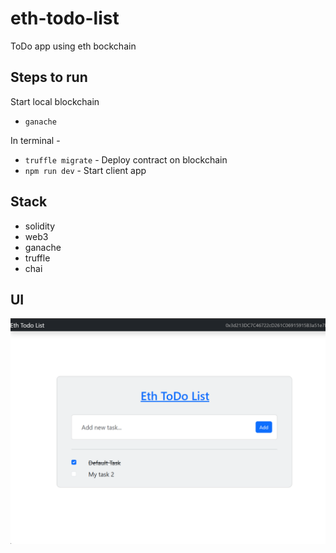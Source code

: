# eth-todo-list

ToDo app using eth bockchain

## Steps to run

Start local blockchain

- `ganache`

In terminal -

- `truffle migrate` - Deploy contract on blockchain
- `npm run dev` - Start client app

## Stack

- solidity
- web3
- ganache
- truffle
- chai

## UI

![demo image](https://github.com/code-knayam/eth-todo-list/blob/main/data/image.png?raw=true)
